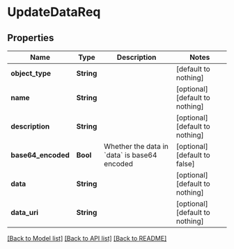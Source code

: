 # UpdateDataReq


## Properties
Name | Type | Description | Notes
------------ | ------------- | ------------- | -------------
**object_type** | **String** |  | [default to nothing]
**name** | **String** |  | [optional] [default to nothing]
**description** | **String** |  | [optional] [default to nothing]
**base64_encoded** | **Bool** | Whether the data in &#x60;data&#x60; is base64 encoded | [optional] [default to false]
**data** | **String** |  | [optional] [default to nothing]
**data_uri** | **String** |  | [optional] [default to nothing]


[[Back to Model list]](../README.md#models) [[Back to API list]](../README.md#api-endpoints) [[Back to README]](../README.md)


